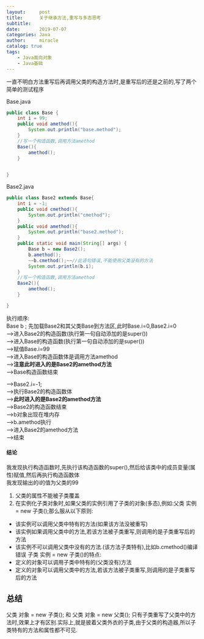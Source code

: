 ```yaml
---
layout:     post
title:      关于继承方法,重写与多态思考
subtitle:   
date:       2019-07-07
categories: Java
author:     miracle
catalog: true
tags:
    - Java面向对象
    - Java基础
---
```


一直不明白方法重写后再调用父类的构造方法时,是重写后的还是之前的,写了两个简单的测试程序

Base.java

```java
public class Base {
	int i = 99;
	public void amethod(){
		System.out.println("base.method");
	}
	//写一个构造函数,调用方法amethod
	Base(){
		amethod();
	}
	

}
```

Base2.java

```java
public class Base2 extends Base{
	int i = -1;
	public void cmethod(){
		System.out.println("cmethod");
	}
	public void amethod(){
		System.out.println("base2.method");
	}
	public static void main(String[] args) {
		Base b = new Base2();
		b.amethod();
		~~b.cmethod();~~//此语句错误,不能使用父类没有的方法
		System.out.println(b.i);
	}
	//写一个构造函数,调用方法amethod
	Base2(){
		amethod();
	}

}
```

执行顺序:  
Base b ; 先加载Base2和其父类Base到方法区,此时Base.i=0,Base2.i=0  
 -->进入Base2的构造函数(执行第一句自动添加的是super())  
 -->进入Base的构造函数(执行第一句自动添加的是super())   
 -->赋值Base.i=99  
 -->进入Base的构造函数体是调用方法amethod  
 -->**注意此时进入的是Base2的amethod方法**  
 -->Base构造函数结束  

    
 -->Base2.i=-1;  
 -->执行Base2的构造函数体  
 -->**此时进入的是Base2的amethod方法**  
 -->Base2的构造函数结束  
 -->b对象出现在堆内存  
 -->b.amethod执行  
 -->进入Base2的amethod方法  
 -->结束  

 #### 结论 
   我发现执行构造函数时,先执行该构造函数的super(),然后给该类中的成员变量(属性)赋值,然后再执行构造函数体   
   我发现输出的i的值为父类的99

 1. 父类的属性不能被子类覆盖
 2. 在实例化子类对象时,如果父类的实例引用了子类的对象(多态),例如:父类 实例 = new 子类();那么服从以下原则:
 * 该实例可以调用父类中特有的方法(如果该方法没被重写)
 * 该实例如果调用父类中的方法,若该方法被子类重写,则调用的是子类重写后的方法 
 * 该实例不可以调用父类中没有的方法.(该方法子类特有),比如b.cmethod()编译错误
 子类 实例 = new 子类()的特点:  
 * 定义的对象可以调用子类中特有的(父类没有)方法 
 * 定义的对象可以调用父类中的方法,若该方法被子类重写,则调用的是子类重写后的方法 

## 总结
父类 对象 = new 子类(); 和 父类 对象 = new 父类(); 只有子类重写了父类中的方法时,效果上才有区别.实际上,就是披着父类外衣的子类,由于父类的构造器,所以子类特有的方法和属性都不可见.
  